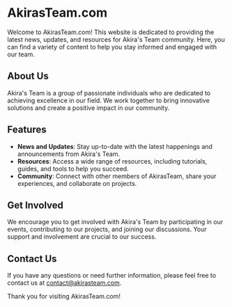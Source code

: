# AkirasTeam.com

Welcome to AkirasTeam.com! This website is dedicated to providing the latest news, updates, and resources for Akira's Team community. Here, you can find a variety of content to help you stay informed and engaged with our team.

## About Us

Akira's Team is a group of passionate individuals who are dedicated to achieving excellence in our field. We work together to bring innovative solutions and create a positive impact in our community.

## Features

- **News and Updates**: Stay up-to-date with the latest happenings and announcements from Akira's Team.
- **Resources**: Access a wide range of resources, including tutorials, guides, and tools to help you succeed.
- **Community**: Connect with other members of AkirasTeam, share your experiences, and collaborate on projects.

## Get Involved

We encourage you to get involved with Akira's Team by participating in our events, contributing to our projects, and joining our discussions. Your support and involvement are crucial to our success.

## Contact Us

If you have any questions or need further information, please feel free to contact us at [contact@akirasteam.com](mailto:contact@akirasteam.com).

Thank you for visiting AkirasTeam.com!
